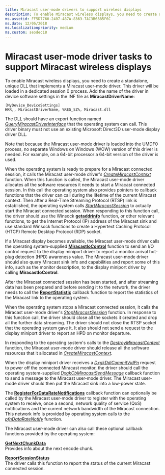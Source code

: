 ```yaml
---
title: Miracast user-mode drivers to support wireless displays
description: To enable Miracast wireless displays, you need to create a standalone, unique DLL that implements a Miracast user-mode driver.
ms.assetid: FF5D7760-2407-487A-8363-7AC3B6385F6C
ms.date: 12/06/2018
ms.localizationpriority: medium
ms.custom: seodec18
---
```


# <span id="display.miracast_user-mode_driver_tasks_to_support_miracast_wireless_displays"></span>Miracast user-mode driver tasks to support Miracast wireless displays


To enable Miracast wireless displays, you need to create a standalone, unique DLL that implements a Miracast user-mode driver. This driver will be loaded in a dedicated session 0 process. Add the name of the driver in device software settings in the INF file as **MiracastDriverName**:

``` syntax
[MyDevice_DeviceSettings]
HKR,, MiracastDriverName, %REG_SZ%, Miracast.dll
```

The DLL should have an export function named [*QueryMiracastDriverInterface*](https://docs.microsoft.com/windows-hardware/drivers/ddi/content/netdispumdddi/nc-netdispumdddi-query_miracast_driver_interface) that the operating system can call. This driver binary must not use an existing Microsoft Direct3D user-mode display driver DLL.

Note that because the Miracast user-mode driver is loaded into the UMDF0 process, no separate Windows on Windows (WOW) version of this driver is needed. For example, on a 64-bit processor a 64-bit version of the driver is used.

When the operating system is ready to prepare for a Miracast connected session, it calls the Miracast user-mode driver's [*CreateMiracastContext*](https://docs.microsoft.com/windows-hardware/drivers/ddi/content/netdispumdddi/nc-netdispumdddi-pfn_create_miracast_context) function. When this function is called, the Miracast user-mode driver allocates all the software resources it needs to start a Miracast connected session. In this call the operating system also provides pointers to callback functions that the driver can call during the lifetime of the current Miracast context. Then after a Real-Time Streaming Protocol (RTSP) link is established, the operating system calls [*StartMiracastSession*](https://docs.microsoft.com/windows-hardware/drivers/ddi/content/netdispumdddi/nc-netdispumdddi-pfn_start_miracast_session) to actually start the Miracast connected session. When responding to this function call, the driver should use the Winsock [**getaddrinfo**](https://docs.microsoft.com/windows/desktop/api/ws2tcpip/nf-ws2tcpip-getaddrinfo) function, or other relevant functions, to get the Internet Protocol (IP) address of the Miracast sink and use standard Winsock functions to create a Hypertext Caching Protocol (HTCP) Remote Desktop Protocol (RDP) socket.

If a Miracast display becomes available, the Miracast user-mode driver calls the operating system-supplied [**MiracastIoControl**](https://docs.microsoft.com/windows-hardware/drivers/ddi/content/netdispumdddi/nc-netdispumdddi-pfn_miracast_io_control) function to send an I/O control request to the display miniport driver to report a monitor arrival hot-plug detection (HPD) awareness value. The Miracast user-mode driver should also query Miracast sink info and capabilities and report some of this info, such as the monitor description, to the display miniport driver by calling **MiracastIoControl**.

After the Miracast connected session has been started, and after streaming data has been prepared and before sending it to the network, the driver needs to call the [**ReportStatistic**](https://docs.microsoft.com/windows-hardware/drivers/ddi/content/netdispumdddi/nc-netdispumdddi-pfn_report_statistic) callback function to report the statistics of the Miracast link to the operating system.

When the operating system stops a Miracast connected session, it calls the Miracast user-mode driver's [*StopMiracastSession*](https://docs.microsoft.com/windows-hardware/drivers/ddi/content/netdispumdddi/nc-netdispumdddi-pfn_stop_miracast_session) function. In response to this function call, the driver should close all the sockets it created and drop all the further data streaming. The driver should not close the RTSP socket that the operating system gave it. It also should not send a request to the display miniport driver to report an HPD on monitor departure.

In responding to the operating system's calls to the [*DestroyMiracastContext*](https://docs.microsoft.com/windows-hardware/drivers/ddi/content/netdispumdddi/nc-netdispumdddi-pfn_destroy_miracast_context) function, the Miracast user-mode driver should release all the software resources that it allocated in [*CreateMiracastContext*](https://docs.microsoft.com/windows-hardware/drivers/ddi/content/netdispumdddi/nc-netdispumdddi-pfn_create_miracast_context).

When the display miniport driver receives a [*DxgkDdiCommitVidPn*](https://docs.microsoft.com/windows-hardware/drivers/ddi/content/d3dkmddi/nc-d3dkmddi-dxgkddi_commitvidpn) request to power off the connected Miracast monitor, the driver should call the operating system-supplied [*DxgkCbMiracastSendMessage*](https://docs.microsoft.com/windows-hardware/drivers/ddi/content/dispmprt/nc-dispmprt-dxgkcb_miracast_send_message) callback function to send a message to the Miracast user-mode driver. The Miracast user-mode driver should then put the Miracast sink into a low-power state.

The [**RegisterForDataRateNotifications**](https://docs.microsoft.com/windows-hardware/drivers/ddi/content/netdispumdddi/nc-netdispumdddi-pfn_register_datarate_notifications) callback function can optionally be called by the Miracast user-mode driver to register with the operating system to receive, once a second, network quality of service (QoS) notifications and the current network bandwidth of the Miracast connection. This network info is provided by operating system calls to the [*pfnDataRateNotify*](https://docs.microsoft.com/windows-hardware/drivers/ddi/content/netdispumdddi/nc-netdispumdddi-pfn_datarate_notification) function.

The Miracast user-mode driver can also call these optional callback functions provided by the operating system:

<span id="GetNextChunkData"></span><span id="getnextchunkdata"></span><span id="GETNEXTCHUNKDATA"></span>[**GetNextChunkData**](https://docs.microsoft.com/windows-hardware/drivers/ddi/content/netdispumdddi/nc-netdispumdddi-pfn_get_next_chunk_data)  
Provides info about the next encode chunk.

<span id="ReportSessionStatus"></span><span id="reportsessionstatus"></span><span id="REPORTSESSIONSTATUS"></span>[**ReportSessionStatus**](https://docs.microsoft.com/windows-hardware/drivers/ddi/content/netdispumdddi/nc-netdispumdddi-pfn_report_session_status)  
The driver calls this function to report the status of the current Miracast connected session.

 

 





